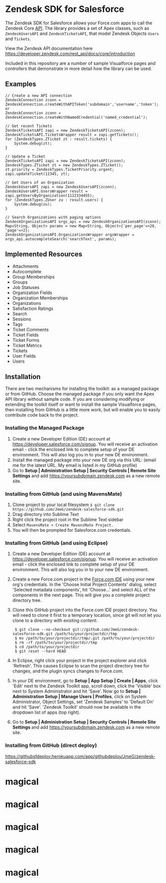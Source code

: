 # Zendesk SDK for Salesforce

The Zendesk SDK for Salesforce allows your Force.com apps to call the Zendesk Core [ API](https://developer.zendesk.com/rest_api). The library provides a set of Apex classes, such as `ZendeskUsersAPI` and `ZendeskTicketsAPI`, that model Zendesk Objects `Users` and `Tickets`.

View the Zendesk API documentation here https://developer.zendesk.com/rest_api/docs/core/introduction

Included in this repository are a number of sample Visualforce pages and controllers that demonstrate in more detail how the library can be used.

## Examples

```Apex
// Create a new API connection
ZendeskConnection zconn = ZendeskConnection.createWithAPIToken('subdomain','username','token');
or 
ZendeskConnection zconn = ZendeskConnection.createWithNamedCredential('named_credential');

// Get recent Tickets
ZendeskTicketsAPI zapi = new ZendeskTicketsAPI(zconn);
ZendeskTicketsAPI.TicketsWrapper result = zapi.getTickets();
for (ZendeskTypes.ZTicket zt : result.tickets) {
    System.debug(zt);
}

// Update a Ticket
ZendeskTicketsAPI zapi = new ZendeskTicketsAPI(zconn);
ZendeskTypes.ZTicket zt = new ZendeskTypes.ZTicket();
zt.priority = ZendeskTypes.TicketPriority.urgent;
zapi.updateTicket(12345, zt);

// Get Users of an Organization
ZendeskUsersAPI zapi = new ZendeskUsersAPI(zconn);
ZendeskUsersAPI.UsersWrapper result = zapi.getUsersByOrganization(1122334455);
for (ZendeskTypes.ZUser zu : result.users) {
    System.debug(zu);
}

// Search Organizations with paging options
ZendeskOrganizationsAPI orgs_api = new ZendeskOrganizationsAPI(zconn);
Map<String, Object> params = new Map<String, Object>{'per_page'=>20, 'page'=>2};
ZendeskOrganizationsAPI.OrganizationsWrapper orgsWrapper = orgs_api.autocompleteSearch('searchText', params);
```

## Implemented Resources

- Attachments
- Autocomplete
- Group Memberships
- Groups
- Job Statuses
- Organization Fields
- Organization Memberships
- Organizations
- Satisfaction Ratings
- Search
- Sessions
- Tags
- Ticket Comments
- Ticket Fields
- Ticket Forms
- Ticket Metrics
- Tickets
- User Fields
- Users

## Installation

There are two mechanisms for installing the toolkit: as a managed package or from GitHub. Choose the managed package if you only want the Apex API library without sample code. If you are considering modifying or extending the toolkit itself or want to install the sample Visualforce pages, then installing from GitHub is a little more work, but will enable you to easily contribute code back to the project.

### Installing the Managed Package

1. Create a new Developer Edition (DE) account at https://developer.salesforce.com/signup. You will receive an activation email - click the enclosed link to complete setup of your DE environment. This will also log you in to your new DE environment.
2. Install the managed package into your new DE org via this URL: (email me for the latest URL. My email is listed in my GitHub profile)
4. Go to **Setup | Administration Setup | Security Controls | Remote Site Settings** and add https://yoursubdomain.zendesk.com as a new remote site.

### Installing from GitHub (and using MavensMate)
1. Clone project to your local filesystem
`$ git clone https://github.com/JmeG/zendesk-salesforce-sdk.git`
2. Drag directory into Sublime Text
3. Right click the project root in the Sublime Text sidebar
4. Select `MavensMate > Create MavensMate Project.`
5. You will then be prompted for Salesforce.com credentials.

### Installing from GitHub (and using Eclipse)

1. Create a new Developer Edition (DE) account at https://developer.salesforce.com/signup. You will receive an activation email - click the enclosed link to complete setup of your DE environment. This will also log you in to your new DE environment.
2. Create a new Force.com project in the [Force.com IDE](http://wiki.developerforce.com/index.php/Force.com_IDE) using your new org's credentials. In the 'Choose Initial Project Contents' dialog, select 'Selected metadata components', hit 'Choose...' and select ALL of the components in the next page. This will give you a complete project directory tree.
3. Clone this GitHub project into the Force.com IDE project directory. You will need to clone it first to a temporary location, since git will not let you clone to a directory with existing content:

        $ git clone --no-checkout git://github.com/JmeG/zendesk-salesforce-sdk.git /path/to/your/projectdir/tmp
        $ mv /path/to/your/projectdir/tmp/.git /path/to/your/projectdir
        $ rm -rf /path/to/your/projectdir/tmp
        $ cd /path/to/your/projectdir
        $ git reset --hard HEAD

4. In Eclipse, right click your project in the project explorer and click 'Refresh'. This causes Eclipse to scan the project directory tree for changes, and the plugin syncs changes to Force.com.
5. In your DE environment, go to **Setup | App Setup | Create | Apps**, click 'Edit' next to the Zendesk Toolkit app, scroll down, click the 'Visible' box next to System Administrator and hit 'Save'. Now go to **Setup | Administration Setup | Manage Users | Profiles**, click on System Administrator, Object Settings, set 'Zendesk Samples' to 'Default On' and hit 'Save'. 'Zendesk Toolkit' should now be available in the dropdown list of apps (top right).
6. Go to **Setup | Administration Setup | Security Controls | Remote Site Settings** and add https://yoursubdomain.zendesk.com as a new remote site.

### Installing from GitHub (direct deploy)

https://githubsfdeploy.herokuapp.com/app/githubdeploy/JmeG/zendesk-salesforce-sdk
# magical
# magical
# magical
# magical
# magical
